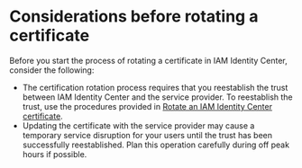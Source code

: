 # Considerations before rotating a certificate<a name="rotatecertconsiderations"></a>

Before you start the process of rotating a certificate in IAM Identity Center, consider the following:
+ The certification rotation process requires that you reestablish the trust between IAM Identity Center and the service provider\. To reestablish the trust, use the procedures provided in [Rotate an IAM Identity Center certificate](rotatecert.md)\.
+ Updating the certificate with the service provider may cause a temporary service disruption for your users until the trust has been successfully reestablished\. Plan this operation carefully during off peak hours if possible\.